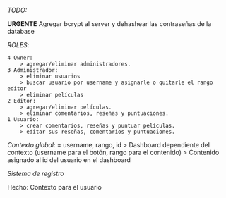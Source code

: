 *TODO:*

  **URGENTE**
    Agregar bcrypt al server y dehashear las contraseñas de la database

  *ROLES*: 

    4 Owner:
        > agregar/eliminar administradores.
    3 Administrador:
        > eliminar usuarios
        > buscar usuario por username y asignarle o quitarle el rango editor
        > eliminar películas
    2 Editor:
        > agregar/eliminar películas.
        > eliminar comentarios, reseñas y puntuaciones.
    1 Usuario:
        > crear comentarios, reseñas y puntuar películas.
        > editar sus reseñas, comentarios y puntuaciones.

  *Contexto global*:
    = username, rango, id
    > Dashboard dependiente del contexto (username para el botón, rango para el contenido)
    > Contenido asignado al id del usuario en el dashboard

  *Sistema de registro*

Hecho:
  Contexto para el usuario